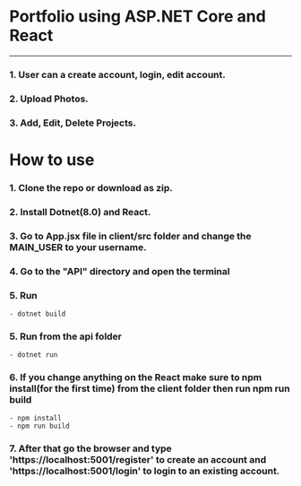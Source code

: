 # Portfolio using ASP.NET Core and React
***********
### 1. User can a create account, login, edit account.
### 2. Upload Photos.
### 3. Add, Edit, Delete Projects.

# How to use

### 1. Clone the repo or download as zip.
### 2. Install Dotnet(8.0) and React.
### 3. Go to App.jsx file in client/src folder and change the MAIN_USER to your username.
### 4. Go to the "API" directory and open the terminal
### 5. Run
    - dotnet build
### 5. Run from the api folder
    - dotnet run
### 6. If you change anything on the React make sure to npm install(for the first time) from the client folder then run npm run build
    - npm install
    - npm run build
### 7. After that go the browser and type 'https://localhost:5001/register' to create an account and 'https://localhost:5001/login' to login to an existing account.